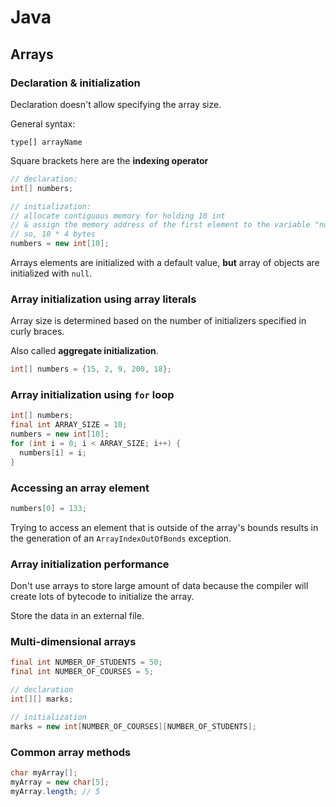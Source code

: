 # Java

## Arrays

### Declaration & initialization

Declaration doesn't allow specifying the array size.

General syntax:

`type[] arrayName`

Square brackets here are the **indexing operator**

```java
// declaration:
int[] numbers;

// initialization:
// allocate contiguous memory for holding 10 int
// & assign the memory address of the first element to the variable "numbers"
// so, 10 * 4 bytes
numbers = new int[10];
```

Arrays elements are initialized with a default value, **but** array of objects are initialized with `null`.

### Array initialization using array literals

Array size is determined based on the number of initializers specified in curly braces.

Also called **aggregate initialization**.

```java
int[] numbers = {15, 2, 9, 200, 18};
```

### Array initialization using `for` loop

```java
int[] numbers;
final int ARRAY_SIZE = 10;
numbers = new int[10];
for (int i = 0; i < ARRAY_SIZE; i++) {
  numbers[i] = i;
}
```

### Accessing an array element

```java
numbers[0] = 133;
```

Trying to access an element that is outside of the array's bounds results in the generation of an `ArrayIndexOutOfBonds` exception.

### Array initialization performance

Don't use arrays to store large amount of data because the compiler will create lots of bytecode to initialize the array.

Store the data in an external file.

### Multi-dimensional arrays

```java
final int NUMBER_OF_STUDENTS = 50;
final int NUMBER_OF_COURSES = 5;

// declaration
int[][] marks;

// initialization
marks = new int[NUMBER_OF_COURSES][NUMBER_OF_STUDENTS];
```

### Common array methods

```java
char myArray[];
myArray = new char[5];
myArray.length; // 5
```